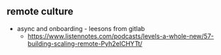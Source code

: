 ## remote culture

- async and onboarding - leesons from gitlab
  - https://www.listennotes.com/podcasts/levels-a-whole-new/57-building-scaling-remote-Pyh2eICHYTt/
